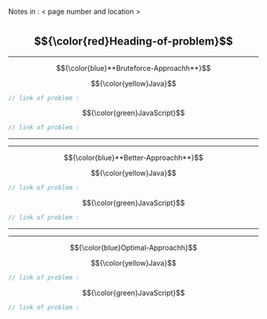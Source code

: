 Notes in : < page number and location >

# 
$${\color{red}Heading-of-problem}$$
---
---
$${\color{blue}**Bruteforce-Approachh**}$$

$${\color{yellow}Java}$$

```java
// link of problem : 
```

$${\color{green}JavaScript}$$

```javascript
// link of problem : 

```

---
---

$${\color{blue}**Better-Approachh**}$$

$${\color{yellow}Java}$$

```Java
// link of problem : 


```

$${\color{green}JavaScript}$$

```javascript
// link of problem : 

```

---
---

$${\color{blue}Optimal-Approachh}$$

$${\color{yellow}Java}$$

```java
// link of problem : 


```

$${\color{green}JavaScript}$$

```javascript
// link of problem : 

```
